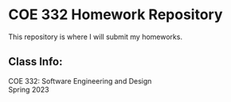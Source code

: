 # COE 332 Homework Repository

This repository is where I will submit my homeworks.

## Class Info:
COE 332: Software Engineering and Design  
Spring 2023
